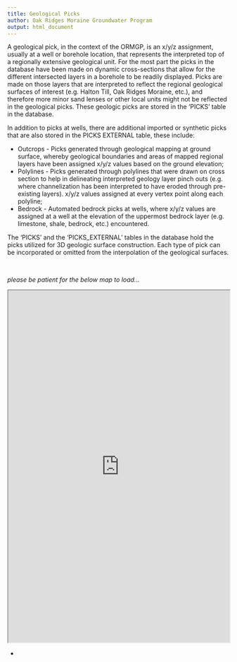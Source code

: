 ```yaml
---
title: Geological Picks
author: Oak Ridges Moraine Groundwater Program
output: html_document
---
```



A geological pick, in the context of the ORMGP, is an x/y/z assignment, usually at a well or borehole location, that represents the interpreted top of a regionally extensive geological unit.  For the most part the picks in the database have been made on dynamic cross-sections that allow for the different intersected layers in a borehole to be readily displayed.  Picks are made on those layers that are interpreted to reflect the regional geological surfaces of interest (e.g. Halton Till, Oak Ridges Moraine, etc.), and therefore more minor sand lenses or other local units might not be reflected in the geological picks. These geologic picks are stored in the ‘PICKS’ table in the database.

In addition to picks at wells, there are additional imported or synthetic picks that are also stored in the PICKS EXTERNAL table, these include:
- Outcrops - Picks generated through geological mapping at ground surface, whereby geological boundaries and areas of mapped regional layers have been assigned x/y/z values based on the ground elevation;
- Polylines - Picks generated through polylines that were drawn on cross section to help in delineating interpreted geology layer pinch outs (e.g. where channelization has been interpreted to have eroded through pre-existing layers). x/y/z values assigned at every vertex point along each polyline; 
- Bedrock - Automated bedrock picks at wells, where x/y/z values are assigned at a well at the elevation of the uppermost bedrock layer (e.g. limestone, shale, bedrock, etc.) encountered.

The ‘PICKS’ and the ‘PICKS_EXTERNAL’ tables in the database hold the picks utilized for 3D geologic surface construction. Each type of pick can be incorporated or omitted from the interpolation of the geological surfaces. 



<br>

*please be patient for the below map to load...*

<iframe src="https://golang.oakridgeswater.ca/pages/ycdb-picks.html" width="100%" height="800" scrolling="no" allowfullscreen></iframe>
<br>

-